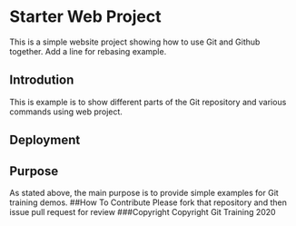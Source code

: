 # Starter Web Project
This is a simple website project showing how to use Git and Github together. Add a line for rebasing example.
## Introdution
This is example is to show different parts of the Git repository and various commands using web project.
## Deployment

## Purpose
As stated above, the main purpose is to provide simple examples for Git training demos.
##How To Contribute
Please fork that repository and then issue pull request for review
###Copyright
Copyright Git Training 2020